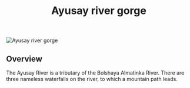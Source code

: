 ﻿---
title: Ayusay river gorge
username: nikkom
tags: 1
latitude: 43.08853
longitude: 76.94624
---

<p><img src="images/0006_ayusay_river_gorge.jpg" alt="Ayusay river gorge" title="Ayusay river gorge - June 2, 2023"></p>

## Overview
The Ayusay River is a tributary of the Bolshaya Almatinka River. There are three nameless waterfalls on the river, to which a mountain path leads.
